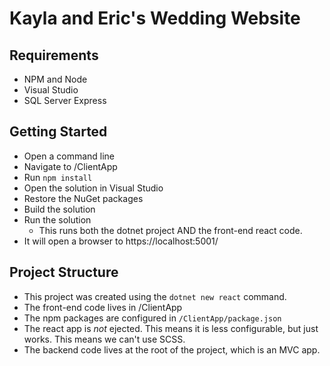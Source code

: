 # Kayla and Eric's Wedding Website

## Requirements
* NPM and Node
* Visual Studio
* SQL Server Express

## Getting Started
* Open a command line
* Navigate to /ClientApp
* Run `npm install`
* Open the solution in Visual Studio
* Restore the NuGet packages
* Build the solution 
* Run the solution
  * This runs both the dotnet project AND the front-end react code. 
* It will open a browser to https://localhost:5001/

## Project Structure
* This project was created using the `dotnet new react` command. 
* The front-end code lives in /ClientApp
* The npm packages are configured in `/ClientApp/package.json`
* The react app is *not* ejected. This means it is less configurable, but just works. This means we can't use SCSS.
* The backend code lives at the root of the project, which is an MVC app. 